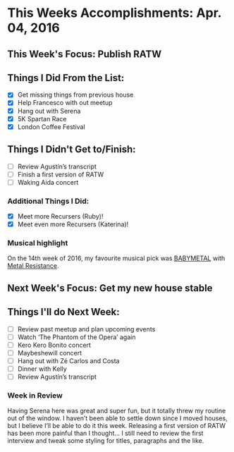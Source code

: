 # This Weeks Accomplishments: Apr. 04, 2016

## This Week's Focus: Publish RATW

## Things I Did From the List:
- [x] Get missing things from previous house
- [x] Help Francesco with out meetup
- [x] Hang out with Serena
- [x] 5K Spartan Race
- [x] London Coffee Festival

## Things I Didn't Get to/Finish:
- [ ] Review Agustín’s transcript
- [ ] Finish a first version of RATW
- [ ] Waking Aida concert

### Additional Things I Did:
- [x] Meet more Recursers (Ruby)!
- [x] Meet even more Recursers (Katerina)!

### Musical highlight
On the 14th week of 2016, my favourite musical pick was [BABYMETAL](https://www.facebook.com/BABYMETAL.jp) with [Metal Resistance](https://open.spotify.com/album/6rxkRyXx5mle1NeM6FQ0lQ).

## Next Week's Focus: Get my new house stable

## Things I'll do Next Week:
- [ ] Review past meetup and plan upcoming events
- [ ] Watch ‘The Phantom of the Opera’ again
- [ ] Kero Kero Bonito concert
- [ ] Maybeshewill concert
- [ ] Hang out with Zé Carlos and Costa
- [ ] Dinner with Kelly
- [ ] Review Agustín’s transcript

### Week in Review
Having Serena here was great and super fun, but it totally threw my routine out of the window. I haven’t been able to settle down since I moved houses, but I believe I’ll be able to do it this week.
Releasing a first version of RATW has been more painful than I thought… I still need to review the first interview and tweak some styling for titles, paragraphs and the like.
